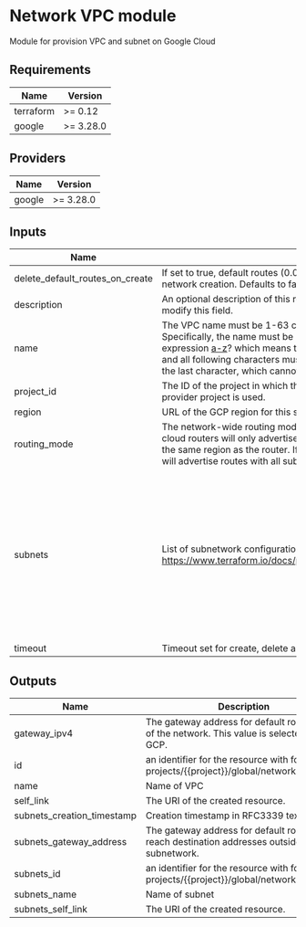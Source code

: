 # Network VPC module

Module for provision VPC and subnet on Google Cloud

## Requirements

| Name | Version |
|------|---------|
| terraform | >= 0.12 |
| google | >= 3.28.0 |

## Providers

| Name | Version |
|------|---------|
| google | >= 3.28.0 |

## Inputs

| Name | Description | Type | Default | Required |
|------|-------------|------|---------|:--------:|
| delete\_default\_routes\_on\_create | If set to true, default routes (0.0.0.0/0) will be deleted immediately after network creation. Defaults to false. | `bool` | `false` | no |
| description | An optional description of this resource. The resource must be recreated to modify this field. | `string` | `null` | no |
| name | The VPC name must be 1-63 characters long, and comply with RFC1035. Specifically, the name must be 1-63 characters long and match the regular expression [a-z]([-a-z0-9]\*[a-z0-9])? which means the first character must be a lowercase letter, and all following characters must be a dash, lowercase letter, or digit, except the last character, which cannot be a dash. | `string` | n/a | yes |
| project\_id | The ID of the project in which the resource belongs. If it is not provided, the provider project is used. | `string` | `null` | no |
| region | URL of the GCP region for this subnetwork. | `string` | `null` | no |
| routing\_mode | The network-wide routing mode to use. If set to REGIONAL, this network's cloud routers will only advertise routes with subnetworks of this network in the same region as the router. If set to GLOBAL, this network's cloud routers will advertise routes with all subnetworks of this network, across regions. | `string` | `null` | no |
| subnets | List of subnetwork configurations in VPC (Follow this args reference https://www.terraform.io/docs/providers/google/r/compute_subnetwork.html) | <pre>list(object({<br>    name          = string<br>    ip_cidr_range = string<br>    secondary_ip_range = list(object({<br>      range_name    = string<br>      ip_cidr_range = string<br>    }))<br>    private_ip_google_access = string<br>    log_config = object({<br>      aggregation_interval = string<br>      flow_sampling        = string<br>      meta_data            = string<br>    })<br>  }))</pre> | `[]` | no |
| timeout | Timeout set for create, delete and update resource. Set in format 60s, 5m, 2h | `string` | `"4m"` | no |

## Outputs

| Name | Description |
|------|-------------|
| gateway\_ipv4 | The gateway address for default routing out of the network. This value is selected by GCP. |
| id | an identifier for the resource with format projects/{{project}}/global/networks/{{name}} |
| name | Name of VPC |
| self\_link | The URI of the created resource. |
| subnets\_creation\_timestamp | Creation timestamp in RFC3339 text format. |
| subnets\_gateway\_address | The gateway address for default routes to reach destination addresses outside this subnetwork. |
| subnets\_id | an identifier for the resource with format projects/{{project}}/global/networks/{{name}} |
| subnets\_name | Name of subnet |
| subnets\_self\_link | The URI of the created resource. |

